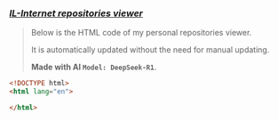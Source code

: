 ### [*IL-Internet repositories viewer*](https://il-internet.github.io/)
>
> Below is the HTML code of my personal repositories viewer.
> 
> It is automatically updated without the need for manual updating.
>
> **Made with AI `Model: DeepSeek-R1`**.

```html
<!DOCTYPE html>
<html lang="en">

</html>
```
